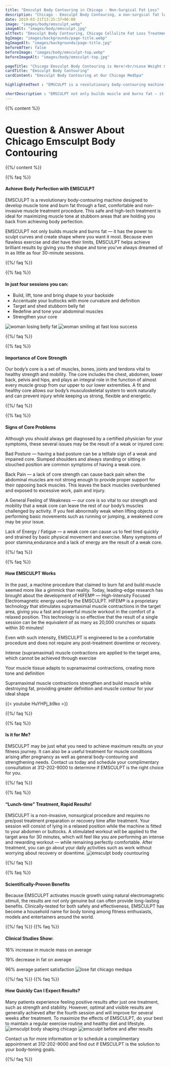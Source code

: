 ```yaml
---
title: "Emsculpt Body Contouring in Chicago - Non-Surgical Fat Loss"
description: "Chicago - Emsculpt Body Contouring, a non-surgical fat loss treatment that uses electromagnetic energy to contract muscles while decreasing fat & building muscle"
date: 2019-03-21T13:25:37+06:00
image: "images/body/emsculpt.webp"
imageAlt: "images/body/emsculpt.jpg"
altText: "Emsculpt Body Contouring, Chicago Cellulite Fat Loss Treatment"
bgImage: "images/backgrounds/page-title.webp"
bgImageAlt: "images/backgrounds/page-title.jpg"
beforeAfter: false
beforeImage: "images/body/emsculpt-top.webp"
beforeImageAlt: "images/body/emsculpt-top.jpg"

pageTitle: "Chicago Emsculpt Body Contouring is Here!<br/>Lose Weight & Gain Muscle"
cardTitle: "Emsculpt Body Contouring"
cardContent: "Emsculpt Body Contouring at Our Chicago MedSpa"

highlightedText : "EMSCULPT is a revolutionary body-contouring machine designed to develop muscle tone and burn fat through a fast, comfortable and non-invasive muscle treatment procedure. This safe and high-tech treatment is ideal for maximizing muscle tone at stubborn areas that are holding you back from achieving body perfection."

shortDescription : "EMSCULPT not only builds muscle and burns fat — it has the power to sculpt curves and create shape where you want it most. Because even flawless exercise and diet have their limits, EMSCULPT helps achieve brilliant results by giving you the shape and tone you’ve always dreamed of in as little as four 30-minute sessions."
---
```


{{% content %}}
<h1 style="font-size:30px;">Question & Answer About Chicago Emsculpt Body Contouring</h1>
{{%/ content %}}

{{% faq %}}

#### Achieve Body Perfection with EMSCULPT

EMSCULPT is a revolutionary body-contouring machine designed to develop muscle tone and burn fat through a fast, comfortable and non-invasive muscle treatment procedure. This safe and high-tech treatment is ideal for maximizing muscle tone at stubborn areas that are holding you back from achieving body perfection.

EMSCULPT not only builds muscle and burns fat — it has the power to sculpt curves and create shape where you want it most. Because even flawless exercise and diet have their limits, EMSCULPT helps achieve brilliant results by giving you the shape and tone you’ve always dreamed of in as little as four 30-minute sessions.

{{%/ faq %}}

{{% faq %}}

#### In just four sessions you can:

* Build, lift, tone and bring shape to your backside
* Accentuate your buttocks with more curvature and definition
* Target and shed stubborn belly fat
* Redefine and tone your abdominal muscles
* Strengthen your core
<img src="../../images/procedure/emsculpt-body1.jpg" alt="woman losing belly fat">
<img src="../../images/procedure/emsculpt-body2.jpg" alt="woman smiling at fast loss success">

{{%/ faq %}}

{{% faq %}}

#### Importance of Core Strength

Our body’s core is a set of muscles, bones, joints and tendons vital to healthy strength and mobility. The core includes the chest, abdomen, lower back, pelvis and hips, and plays an integral role in the function of almost every muscle group from our upper to our lower extremities. A fit and healthy core allows our body’s musculoskeletal system to work naturally and can prevent injury while keeping us strong, flexible and energetic.

{{%/ faq %}}

{{% faq %}}

#### Signs of Core Problems

Although you should always get diagnosed by a certified physician for your symptoms, these several issues may be the result of a weak or injured core:
		
Bad Posture — having a bad posture can be a telltale sign of a weak and impaired core. Slumped shoulders and always standing or sitting in slouched position are common symptoms of having a weak core.
			
Back Pain — a lack of core strength can cause back pain when the abdominal muscles are not strong enough to provide proper support for their opposing back muscles. This leaves the back muscles overburdened and exposed to excessive work, pain and injury.
			
A General Feeling of Weakness — our core is so vital to our strength and mobility that a weak core can leave the rest of our body’s muscles challenged by activity. If you feel abnormally weak when lifting objects or performing basic movements such as running or jumping, a weakened core may be your issue.
			
Lack of Energy / Fatigue — a weak core can cause us to feel tired quickly and strained by basic physical movement and exercise. Many symptoms of poor stamina,endurance and a lack of energy are the result of a weak core.

{{%/ faq %}}

{{% faq %}}

#### How EMSCULPT Works

In the past, a machine procedure that claimed to burn fat and build muscle seemed more like a gimmick than reality. Today, leading-edge research has brought about the development of HIFEM® — High-Intensity Focused Electromagnetic energy used by the EMSCULPT. HIFEM® is a proprietary technology that stimulates supramaximal muscle contractions in the target area, giving you a fast and powerful muscle workout in the comfort of a relaxed position. This technology is so effective that the result of a single session can be the equivalent of as many as 20,000 crunches or squats within 30 minutes!

Even with such intensity, EMSCULPT is engineered to be a comfortable procedure and does not require any post-treatment downtime or recovery.

Intense (supramaximal) muscle contractions are applied to the target area, which cannot be achieved through exercise
		
Your muscle tissue adapts to supramaximal contractions, creating more tone and definition
		
Supramaximal muscle contractions strengthen and build muscle while destroying fat, providing greater definition and muscle contour for your ideal shape

{{< youtube HuYHPj_b9ko >}}

{{%/ faq %}}

{{% faq %}}

#### Is it for Me?

EMSCULPT may be just what you need to achieve maximum results on your fitness journey. It can also be a useful treatment for muscle conditions arising after pregnancy as well as general body-contouring and strengthening needs. Contact us today and schedule your complimentary consultation at 312-202-9000 to determine if EMSCULPT is the right choice for you.


{{%/ faq %}}

{{% faq %}}

#### “Lunch-time” Treatment, Rapid Results!

EMSCULPT is a non-invasive, nonsurgical procedure and requires no pre/post treatment preparation or recovery time after treatment. Your session will consist of lying in a relaxed position while the machine is fitted to your abdomen or buttocks. A stimulated workout will be applied to the target area for 30 minutes, which will feel like you are performing an intense and rewarding workout — while remaining perfectly comfortable. After treatment, you can go about your daily activities such as work without worrying about recovery or downtime.
 ![emsculpt body countouring](../../images/procedure/emsculpt-body3.jpg)

{{%/ faq %}}

{{% faq %}}

#### Scientifically-Proven Benefits

Because EMSCULPT activates muscle growth using natural electromagnetic stimuli, the results are not only genuine but can often provide long-lasting benefits. Clinically-tested for both safety and effectiveness, EMSCULPT has become a household name for body toning among fitness enthusiasts, models and entertainers around the world.

{{%/ faq %}}
{{% faq %}}

#### Clinical Studies Show:

16% increase in muscle mass on average
	
19% decrease in fat on average
	
96% average patient satisfaction
![lose fat chicago medspa](../../images/procedure/emsculpt-body4.jpg)

{{%/ faq %}}
{{% faq %}}

#### How Quickly Can I Expect Results?

Many patients experience feeling positive results after just one treatment, such as strength and stability. However, optimal and visible results are generally achieved after the fourth session and will improve for several weeks after treatment. To maximize the effects of EMSCULPT, do your best to maintain a regular exercise routine and healthy diet and lifestyle.
![emsculpt body shaping chicago](../../images/procedure/emsculpt-body5.jpg)
![emsculpt before and after results](../../images/procedure/emsculpt-body6.jpg)


Contact us for more information or to schedule a complimentary appointment at 312-202-9000 and find out if EMSCULPT is the solution to your body-toning goals.

{{%/ faq %}}








